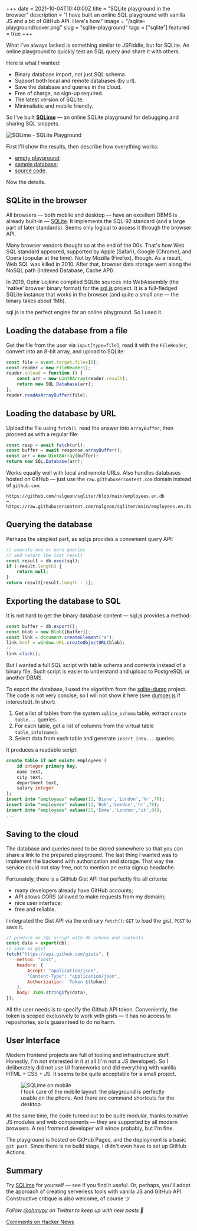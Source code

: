 +++
date = 2021-10-04T10:40:00Z
title = "SQLite playground in the browser"
description = "I have built an online SQL playground with vanilla JS and a bit of GitHub API. Here's how."
image = "/sqlite-playground/cover.png"
slug = "sqlite-playground"
tags = ["sqlite"]
featured = true
+++

What I've always lacked is something similar to JSFiddle, but for SQLite. An online playground to quickly test an SQL query and share it with others.

Here is what I wanted:

-   Binary database import, not just SQL schema.
-   Support both local and remote databases (by url).
-   Save the database and queries in the cloud.
-   Free of charge, no sign-up required.
-   The latest version of SQLite.
-   Minimalistic and mobile friendly.

So I've built **[SQLime](https://sqlime.org/)** — an online SQLite playground for debugging and sharing SQL snippets.

![SQLime - SQLite Playground](sqlime.jpg)

First I'll show the results, then describe how everything works:

-   [empty playground](https://sqlime.org/);
-   [sample database](https://sqlime.org/#gist:e012594111ce51f91590c4737e41a046);
-   [source code](https://github.com/nalgeon/sqlime).

Now the details.

## SQLite in the browser

All browsers — both mobile and desktop — have an excellent DBMS is already built-in — [SQLite](https://sqlite.org/). It implements the SQL-92 standard (and a large part of later standards). Seems only logical to access it through the browser API.

Many browser vendors thought so at the end of the 00s. That's how Web SQL standard appeared, supported by Apple (Safari), Google (Chrome), and Opera (popular at the time). Not by Mozilla (Firefox), though. As a result, Web SQL was killed in 2010. After that, browser data storage went along the NoSQL path (Indexed Database, Cache API).

In 2019, Ophir Lojkine compiled SQLite sources into WebAssembly (the 'native' browser binary format) for the [sql.js](https://github.com/sql-js/sql.js) project. It is a full-fledged SQLite instance that works in the browser (and quite a small one — the binary takes about 1Mb).

sql.js is the perfect engine for an online playground. So I used it.

## Loading the database from a file

Get the file from the user via `input[type=file]`, read it with the `FileReader`, convert into an 8-bit array, and upload to SQLite:

```javascript
const file = event.target.files[0];
const reader = new FileReader();
reader.onload = function () {
    const arr = new Uint8Array(reader.result);
    return new SQL.Database(arr);
};
reader.readAsArrayBuffer(file);
```

## Loading the database by URL

Upload the file using `fetch()`, read the answer into `ArrayBuffer`, then proceed as with a regular file:

```javascript
const resp = await fetch(url);
const buffer = await response.arrayBuffer();
const arr = new Uint8Array(buffer);
return new SQL.Database(arr);
```

Works equally well with local and remote URLs. Also handles databases hosted on GitHub — just use the `raw.githubusercontent.com` domain instead of `github.com`:

```
https://github.com/nalgeon/sqliter/blob/main/employees.en.db
→ https://raw.githubusercontent.com/nalgeon/sqliter/main/employees.en.db
```

## Querying the database

Perhaps the simplest part, as sql.js provides a convenient query API:

```javascript
// execute one or more queries
// and return the last result
const result = db.exec(sql);
if (!result.length) {
    return null;
}
return result[result.length - 1];
```

## Exporting the database to SQL

It is not hard to get the binary database content — sql.js provides a method:

```javascript
const buffer = db.export();
const blob = new Blob([buffer]);
const link = document.createElement("a");
link.href = window.URL.createObjectURL(blob);
// ...
link.click();
```

But I wanted a full SQL script with table schema and contents instead of a binary file. Such script is easier to understand and upload to PostgreSQL or another DBMS.

To export the database, I used the algorithm from the [sqlite-dump](https://github.com/simonw/sqlite-dump) project. The code is not very concise, so I will not show it here (see [dumper.js](https://github.com/nalgeon/sqlime/blob/main/js/dumper.js) if interested). In short:

1. Get a list of tables from the system `sqlite_schema` table, extract `create table...` queries.
2. For each table, get a list of columns from the virtual table `table_info(name)`.
3. Select data from each table and generate `insert into...` queries.

It produces a readable script:

```sql
create table if not exists employees (
    id integer primary key,
    name text,
    city text,
    department text,
    salary integer
);
insert into "employees" values(11,'Diane','London','hr',70);
insert into "employees" values(12,'Bob','London','hr',78);
insert into "employees" values(21,'Emma','London','it',84);
...
```

## Saving to the cloud

The database and queries need to be stored somewhere so that you can share a link to the prepared playground. The last thing I wanted was to implement the backend with authorization and storage. That way the service could not stay free, not to mention an extra signup headache.

Fortunately, there is a GitHub Gist API that perfectly fits all criteria:

-   many developers already have GitHub accounts;
-   API allows CORS (allowed to make requests from my domain);
-   nice user interface;
-   free and reliable.

I integrated the Gist API via the ordinary `fetch()`: `GET` to load the gist, `POST` to save it.

```javascript
// produce an SQL script with db schema and contents
const data = export(db);
// save as gist
fetch("https://api.github.com/gists", {
    method: "post",
    headers: {
        Accept: "application/json",
        "Content-Type": "application/json",
        Authorization: `Token ${token}`
    },
    body: JSON.stringify(data),
});
```

All the user needs is to specify the Github API token. Conveniently, the token is scoped exclusively to work with gists — it has no access to repositories, so is guaranteed to do no harm.

## User Interface

Modern frontend projects are full of tooling and infrastructure stuff. Honestly, I'm not interested in it at all (I'm not a JS developer). So I deliberately did not use UI frameworks and did everything with vanilla HTML + CSS + JS. It seems to be quite acceptable for a small project.

<figure>
    <img alt="SQLime on mobile" src="mobile.jpg">
    <figcaption class="align-center">I took care of the mobile layout: the playground is perfectly usable on the phone. And there are command shortcuts for the desktop.</figcaption>
</figure>

At the same time, the code turned out to be quite modular, thanks to native JS modules and web components — they are supported by all modern browsers. A real frontend developer will wince probably, but I'm fine.

The playground is hosted on GitHub Pages, and the deployment is a basic `git push`. Since there is no build stage, I didn't even have to set up GitHub Actions.

## Summary

Try [SQLime](https://sqlime.org/) for yourself — see if you find it useful. Or, perhaps, you'll adopt the approach of creating serverless tools with vanilla JS and GitHub API. Constructive critique is also welcome, of course ツ

_Follow [@ohmypy](https://twitter.com/ohmypy) on Twitter to keep up with new posts 🚀_

[Comments on Hacker News](https://news.ycombinator.com/item?id=28669703)
